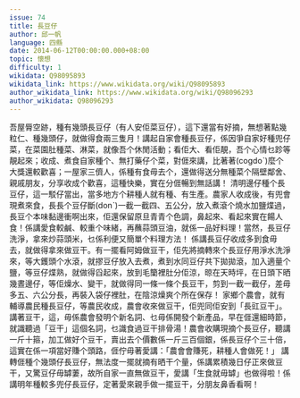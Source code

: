 ```yaml
---
issue: 74
title: 長豆仔
author: 邱一帆
language: 四縣
date: 2014-06-12T00:00:00.000+08:00
topic: 懷想
difficulty: 1
wikidata: Q98095893
wikidata_link: https://www.wikidata.org/wiki/Q98095893
author_wikidata_link: https://www.wikidata.org/wiki/Q98096293
author_wikidata: Q98096293
---
```

吾屋脣空跡，種有幾頭長豆仔（有人安佢菜豆仔），這下還當有好摘，無想著點幾粒仁、種幾頭仔，就做得食兩三隻月！講起自家會種長豆仔，係因爭自家好種兜仔菜，在菜園肚種菜、淋菜，就像吾个休閒活動；看佢大、看佢靚，吾个心情乜跈等靚起來；收成、煮食自家種个、無打藥仔个菜，對𠊎來講，比著著(cogdoˋ)麼个大獎還較歡喜；一屋家三儕人，係種有食毋去个，還做得送分無種菜个隔壁鄰舍、親戚朋友，分享收成个歡喜，這種快樂，實在分𠊎暢到無話講！
清明邊仔種个長豆仔，這一駁仔當出，當多地方个耕種人就有種、有生產。農家人收成後，有兜會現煮來食，長長个豆仔斷(donˋ)一截一截四、五公分，放入煮滾个燒水加鹽煠過，長豆个本味黏邊衝啊出來，佢還保留原旦青青个色調，鼻起來、看起來實在餳人食！係講愛食較鹹、較重个味緒，再蘸蒜頭豆油，就係一品好料理！當然，長豆仔洗淨，拿來炒蒜頭米，乜係利便又簡單个料理方法！
係講長豆仔收成多到食毋去，就做得拿來做豆干。有一擺看阿姆做豆干，佢先將摘轉來个長豆仔用淨水洗淨來，等大鑊頭个水滾，就摎豆仔放入去煮，煮到水同豆仔共下拋拋滾，加入適量个鹽，等豆仔煠熟，就做得舀起來，放到毛籣裡肚分佢涼，晾在天時坪，在日頭下晒幾晝邊仔，等佢燥水、變干，就做得同一條一條个長豆干，剪到一截一截仔，差毋多五、六公分長，再裝入袋仔裡肚，在陰涼燥爽个所在保存！
家鄉个農會，就有輔導農民種長豆仔，等農民收成，農會收來做豆干，佢兜同佢安到「長豇豆干」。講著豆干，這，毋係農會發明个新名詞、乜毋係開發个新產品，早在𠊎還細時節，就識聽過「豆干」這個名詞，乜識食過豆干排骨湯！農會收購現摘个長豆仔，聽講一斤十箍，加工做好个豆干，賣出去个價數係一斤三百個銀，係長豆仔个三十倍，這實在係一項當好賺个頭路，𠊎佇毋著愛講：「農會會賺死，耕種人會做死！」
講轉𠊎種个幾頭仔長豆仔，無法度一擺就摘有晒干个量，係講累積幾日仔正來做豆干，又驚豆仔毋罅萋，故所自家一直無做豆干，愛講「生食就毋罅」也做得啦！係講明年種較多兜仔長豆仔，定著愛來親手做一擺豆干，分朋友鼻香看啊！
